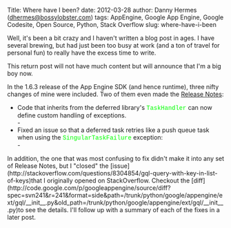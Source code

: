 Title: Where have I been?
date: 2012-03-28
author: Danny Hermes (dhermes@bossylobster.com)
tags: AppEngine, Google App Engine, Google Codesite, Open Source, Python, Stack Overflow
slug: where-have-i-been

Well, it's been a bit crazy and I haven't written a blog post in ages. I
have several brewing, but had just been too busy at work (and a ton of
travel for personal fun) to really have the excess time to write.

This return post will not have much content but will announce that I'm a
big boy now.

In the 1.6.3 release of the App Engine SDK (and hence runtime), three
nifty changes of mine were included. Two of them even made the [Release
Notes](http://code.google.com/p/googleappengine/wiki/SdkReleaseNotes#Version_1.6.3_-_February_28,_2012):

<ul>
<li>
Code that inherits from the deferred library's <span
style="color: lime; font-family: 'Courier New', Courier, monospace;">TaskHandler</span>
can now define custom handling of exceptions.

</li>
-   <http://code.google.com/p/googleappengine/issues/detail?id=6478>

<li>
Fixed an issue so that a deferred task retries like a push queue task
when using the <span
style="color: lime; font-family: 'Courier New', Courier, monospace;">SingularTaskFailure</span>
exception:

</li>
-   <http://code.google.com/p/googleappengine/issues/detail?id=6412>

</ul>
In addition, the one that was most confusing to fix didn't make it into
any set of Release Notes, but I "closed" the
[issue](http://stackoverflow.com/questions/8304854/gql-query-with-key-in-list-of-keys)that
I originally opened on StackOverflow. Checkout the
[diff](http://code.google.com/p/googleappengine/source/diff?spec=svn241&r=241&format=side&path=/trunk/python/google/appengine/ext/gql/__init__.py&old_path=/trunk/python/google/appengine/ext/gql/__init__.py)to
see the details. I'll follow up with a summary of each of the fixes in a
later post.
